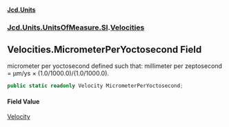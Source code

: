 #### [Jcd.Units](index 'index')
### [Jcd.Units.UnitsOfMeasure.SI](Jcd.Units.UnitsOfMeasure.SI 'Jcd.Units.UnitsOfMeasure.SI').[Velocities](Velocities 'Jcd.Units.UnitsOfMeasure.SI.Velocities')

## Velocities.MicrometerPerYoctosecond Field

micrometer per yoctosecond defined such that: millimeter per zeptosecond = μm/ys × (1.0/1000.0)/(1.0/1000.0).

```csharp
public static readonly Velocity MicrometerPerYoctosecond;
```

#### Field Value
[Velocity](Velocity 'Jcd.Units.UnitTypes.Velocity')